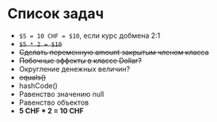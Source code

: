 # Список задач
- `$5 = 10 CHF = $10`, если курс добмена 2:1
- ~~`$5 * 2 = $10`~~
- ~~Сделать переменную amount закрытым членом класса~~
- ~~Побочные эффекты в классе Dollar?~~
- Округление денежных величин?
- ~~equals()~~
- hashCode()
- Равенство значению null
- Равенство объектов
- **5 CHF * 2 = 10 CHF**